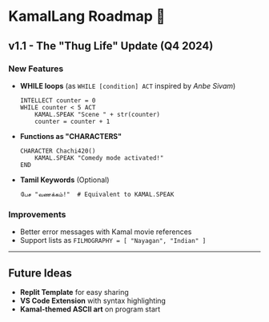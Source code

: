 # KamalLang Roadmap 🚀

## v1.1 - The "Thug Life" Update (Q4 2024)
### New Features
- **WHILE loops** (as `WHILE [condition] ACT` inspired by *Anbe Sivam*)  
  ```kamal
  INTELLECT counter = 0
  WHILE counter < 5 ACT
      KAMAL.SPEAK "Scene " + str(counter)
      counter = counter + 1
  ```

- **Functions as "CHARACTERS"**  
  ```kamal
  CHARACTER Chachi420()
      KAMAL.SPEAK "Comedy mode activated!"
  END
  ```

- **Tamil Keywords** (Optional)  
  ```kamal
  பேச "வணக்கம்!"  # Equivalent to KAMAL.SPEAK
  ```

### Improvements
- Better error messages with Kamal movie references
- Support lists as `FILMOGRAPHY = [ "Nayagan", "Indian" ]`

---

## Future Ideas
- **Replit Template** for easy sharing
- **VS Code Extension** with syntax highlighting
- **Kamal-themed ASCII art** on program start
